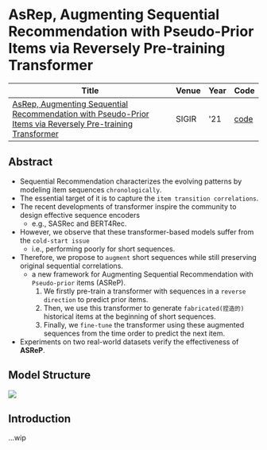 # AsRep, Augmenting Sequential Recommendation with Pseudo-Prior Items via Reversely Pre-training Transformer
| Title | Venue | Year | Code |
|-|-|-|-|
| [AsRep, Augmenting Sequential Recommendation with Pseudo-Prior Items via Reversely Pre-training Transformer](https://dl.acm.org/doi/pdf/10.1145/3404835.3463036) | SIGIR | '21 | [code](https://github.com/DyGRec/ASReP) |

## Abstract
- Sequential Recommendation characterizes the evolving patterns by modeling item sequences `chronologically`. 
- The essential target of it is to capture the `item transition correlations`. 
- The recent developments of transformer inspire the community to design effective sequence encoders
    - e.g., SASRec and BERT4Rec. 
- However, we observe that these transformer-based models suffer from the `cold-start issue`
    - i.e., performing poorly for short sequences.
- Therefore, we propose to `augment` short sequences while still preserving original sequential correlations. 
    - a new framework for Augmenting Sequential Recommendation with `Pseudo-prior` items (ASReP). 
        1. We firstly pre-train a transformer with sequences in a `reverse direction` to predict prior items. 
        2. Then, we use this transformer to generate `fabricated(捏造的)` historical items at the beginning of short sequences. 
        3. Finally, we `fine-tune` the transformer using these augmented sequences from the time order to predict the next item. 
- Experiments on two real-world datasets verify the effectiveness of **ASReP**.

## Model Structure
![](https://i.imgur.com/bBWv9so.png)

## Introduction
...wip